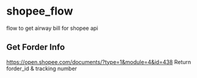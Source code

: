 # shopee_flow
flow to get airway bill for shopee api


## Get Forder Info
https://open.shopee.com/documents/?type=1&module=4&id=438
Return forder_id & tracking number
